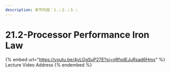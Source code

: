 ```yaml
---
description: 本节内容：1.；2.；3.；
---
```


# 21.2-Processor Performance Iron Law

{% embed url="https://youtu.be/4vLGgSuP27E?si=nRfxdEJuRsad6Hmx" %}
Lecture Video Address
{% endembed %}
